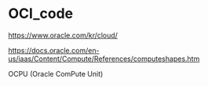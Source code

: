 # OCI_code



https://www.oracle.com/kr/cloud/

https://docs.oracle.com/en-us/iaas/Content/Compute/References/computeshapes.htm

OCPU (Oracle ComPute Unit)
